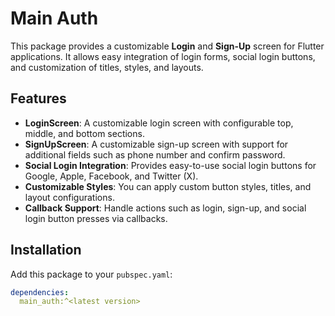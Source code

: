 # Main Auth

This package provides a customizable **Login** and **Sign-Up** screen for Flutter applications. It allows easy integration of login forms, social login buttons, and customization of titles, styles, and layouts.

## Features

- **LoginScreen**: A customizable login screen with configurable top, middle, and bottom sections.
- **SignUpScreen**: A customizable sign-up screen with support for additional fields such as phone number and confirm password.
- **Social Login Integration**: Provides easy-to-use social login buttons for Google, Apple, Facebook, and Twitter (X).
- **Customizable Styles**: You can apply custom button styles, titles, and layout configurations.
- **Callback Support**: Handle actions such as login, sign-up, and social login button presses via callbacks.

## Installation

Add this package to your `pubspec.yaml`:

```yaml
dependencies:
  main_auth:^<latest version>
```

